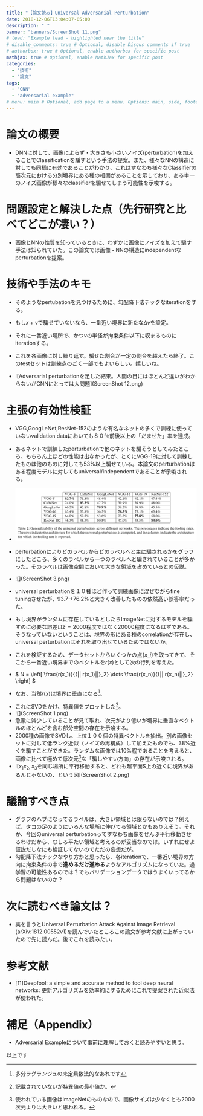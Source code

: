 ```yaml
---
title: "【論文読み】Universal Adversarial Perturbation"
date: 2018-12-06T13:04:07-05:00
description: " "
banner: "banners/ScreenShot 11.png"
# lead: "Example lead - highlighted near the title"
# disable_comments: true # Optional, disable Disqus comments if true
# authorbox: true # Optional, enable authorbox for specific post
mathjax: true # Optional, enable MathJax for specific post
categories:
  - "技術"
  - "論文"
tags:
  - "CNN"
  - "adversarial example"
# menu: main # Optional, add page to a menu. Options: main, side, footer
---
```



# 論文の概要

  * DNNに対して、画像によらず・大きさも小さいノイズ(perturbation)を加えることでClassificationを騙すという手法の提案。また、様々なNNの構造に対しても同様に有効であることがわかり、これはすなわち様々なClassifierの高次元における分別境界にある種の相関があることを示しており、ある単一のノイズ画像が様々なclassifierを騙せてしまう可能性を示唆する。

# 問題設定と解決した点（先行研究と比べてどこが凄い？）

  * 画像とNNの性質を知っているときに、わずかに画像にノイズを加えて騙す手法は知られていた。この論文では画像・NNの構造にindependentなperturbationを提案。

# 技術や手法のキモ

  * そのようなpertubationを見つけるために、勾配降下法チックなiterationをする。
  * もし$x+v$で騙せていないなら、一番近い境界に新たな$\Delta v$を設定。
  * それに一番近い場所で、かつ$v$の半径が拘束条件以下に収まるものにiterationする。
  * これを各画像に対し繰り返す。騙せた割合が一定の割合を超えたら終了。このtestセットは訓練点のごく一部でもよいらしい。嬉しいね。

  * ![Adversarial perturbationを足した結果。人間の目にはほとんど違いがわからないがCNNにとっては大問題](ScreenShot 12.png)

# 主張の有効性検証

  * VGG,GoogLeNet,ResNet-152のような有名なネットの多くで訓練に使っていないvalidation dataにおいても８０％前後以上の「だませた」率を達成。
  * あるネットで訓練したperturbationで他のネットを騙そうとしてみたところ、もちろん上ほどの性能は出なかったが、とくにVGG-19に対して訓練したものは他のものに対しても53%以上騙せている。本論文のperturbationはある程度モデルに対してもuniversal/independentであることが示唆される。
  * ![](ScreenShot.png)
  * perturbationによりどのラベルからどのラベルへと主に騙されるかをグラフにしたところ、多くのラベルから一つのラベルへと騙されていることが多かった。そのラベルは画像空間において大きな領域を占めているとの仮説。
  * ![](ScreenShot 3.png)
  * universal perturbationを１０種ほど作って訓練画像に混ぜながらfine tuningさせたが、93.7→76.2%と大きく改善したものの依然高い誤答率だった。
  * もし境界がランダムに存在しているとしたらImageNetに対するモデルを騙すのに必要な誤差は$\xi=2000$程度ではなく20000程度になるはずである。そうなっていないということは、境界の形にある種のcorrelationが存在し、universal perturbationはそれを取り出せているためではないか。
  * これを検証するため、データセットからいくつかの点$\{x\_i\}$を取ってきて、そこから一番近い境界までのベクトルを$r(x)$として次の行列を考えた。

  * $ N = \left[ \frac{r(x\_1)}{{\|\| r(x\_1)\|\|}\_2} \dots \frac{r(x\_n)}{{\|\| r(x\_n)\|\|}\_2} \right] $
  * なお、当然$r(x)$は境界に垂直になる[^3]。
  [^3]:多分ラグランジュの未定乗数法的なあれです
  * これにSVDをかけ、特異値をプロットした[^1]。
  * ![](ScreenShot 1.png)
  * 急激に減少していることが見て取れ、次元がより低いが境界に垂直なベクトルのほとんどを含む部分空間の存在を示唆する。
  * 2000種の画像でSVDし、上位１００個の特異ベクトルを抽出。別の画像セットに対して低ランク近似（ノイズの再構成）して加えたものでも、38%近くを騙すことができた。ランダムな画像では10%程であることを考えると、画像に比べて極めて低次元[^2]な「騙しやすい方向」の存在が示唆される。
  * ![$x_1x_2,x_3$を同じ場所に平行移動すると、どれも超平面S上の近くに境界があるんじゃないの、という図](ScreenShot 2.png)

  [^1]:記載されていないが特異値の最小値か。
  [^2]:使われている画像はImageNetのものなので、画像サイズは少なくとも2000次元よりは大きいと思われる。


# 議論すべき点

  * グラフのハブになってるラベルは、大きい領域とは限らないのでは？例えば、タコの足のようにいろんな場所に伸びてる領域とかもありえそう。それか、今回のuniversal perturbationってすなわち画像をぜんぶ平行移動させるわけだから、むしろ平たい領域と考えるのが妥当なのでは。いずれにせよ仮説だしなにも検証してないのでただの妄想だが。
  * 勾配降下法チックなやり方かと思ったら、各iterationで、一番近い境界の方向に拘束条件の中で**進めるだけ進める**ようなアルゴリズムになっていた。過学習の可能性あるのでは？でもバリデーションデータではうまくいってるから問題はないのか？

# 次に読むべき論文は？

  * 実を言うとUniversal Perturbation Attack Against Image Retrieval (arXiv:1812.00552v1)を読んでいたところこの論文が参考文献に上がっていたので先に読んだ。後でこれを読みたい。

# 参考文献
  * [11]Deepfool: a simple and accurate method to fool deep neural networks: 更新アルゴリズムを効率的にするためにこれで提案された近似法が使われた。

# 補足（Appendix）
  * Adversarial Exampleについて事前に理解しておくと読みやすいと思う。

以上です
